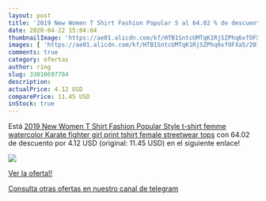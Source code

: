 ```yaml
---
layout: post
title: '2019 New Women T Shirt Fashion Popular S al 64.02 % de descuento'
date: 2020-04-22 15:04:04
thumbnailImage: 'https://ae01.alicdn.com/kf/HTB1SntcUMTqK1RjSZPhq6xfOFXa5/2019-New-Women-T-Shirt-Fashion-Popular-Style-t-shirt-femme-watercolor-Karate-fighter-girl-print.jpg_350x350._SL200_.jpg'
images: [ 'https://ae01.alicdn.com/kf/HTB1SntcUMTqK1RjSZPhq6xfOFXa5/2019-New-Women-T-Shirt-Fashion-Popular-Style-t-shirt-femme-watercolor-Karate-fighter-girl-print.jpg_350x350._SL200_.jpg' ]
comments: true
category: ofertas
author: ring
slug: 33010697704
description:
actualPrice: 4.12 USD
comparePrice: 11.45 USD
inStock: true
---
```


Está [2019 New Women T Shirt Fashion Popular Style t-shirt femme watercolor Karate fighter girl print tshirt female streetwear tops](https://www.amazon.com/dp/33010697704/?tag=redken08-20) con 64.02 de descuento por 4.12 USD (original: 11.45 USD) en el siguiente enlace!

[![](https://ae01.alicdn.com/kf/HTB1SntcUMTqK1RjSZPhq6xfOFXa5/2019-New-Women-T-Shirt-Fashion-Popular-Style-t-shirt-femme-watercolor-Karate-fighter-girl-print.jpg_350x350._SL200_.jpg)](https://www.amazon.com/dp/33010697704/?tag=redken08-20)

[Ver la oferta!!](https://www.amazon.com/dp/33010697704/?tag=redken08-20)

[Consulta otras ofertas en nuestro canal de telegram](https://t.me/s/ofertas25)
